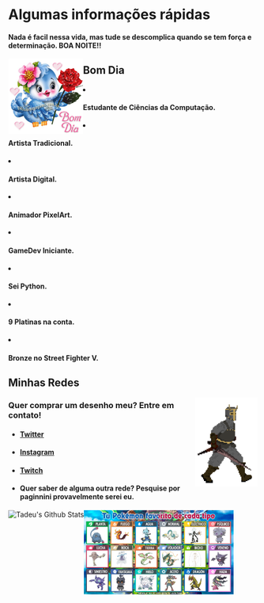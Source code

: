 <h1> Algumas informações rápidas</h1>

<h4>Nada é facil nessa vida, mas tude se descomplica quando se tem força e determinação. BOA NOITE!!</h4>
<img align="left" src=./4b8274cdd4bb64b7ec094cd5c3d7d306.gif alt="teste" width=30% height=30%/>
<h2> Bom Dia</h2>
    <li><h4> Estudante de Ciências da Computação.</li>
    <li><h4> Artista Tradicional.</h4></li>
    <li><h4> Artista Digital.</h4></li>
    <li><h4> Animador PixelArt.</h4></li>
    <li><h4> GameDev Iniciante.</h4></li>
    <li><h4> Sei Python.</h4></li>
    <li><h4> 9 Platinas na conta.</h4></li>
    <li><h4> Bronze no Street Fighter V.</h4></li>

<h2> Minhas Redes</h2>
<img align="right" src=./walk.gif alt="teste" width=25% height=25%/>
<h3>Quer comprar um desenho meu? Entre em contato!</h3>
<ul>
    <li><h4><a href="https://twitter.com/paginnini">Twitter</a></h4></li>
    <li><h4><a href="https://www.instagram.com/paginnini/">Instagram</a></h4></li>
    <li><h4><a href="https://www.twitch.tv/paginnini">Twitch</a></h4></li>
    <li><h4>Quer saber de alguma outra rede? Pesquise por paginnini provavelmente serei eu.</h4></li>
</ul>
<img align="left" src="https://github-readme-stats.vercel.app/api?username=paginnini&show_icons=true&hide_border=true" alt="Tadeu's Github Stats">

<img align="bottom" src=./favoritos.jfif alt="SE VOCE N CONCORDA SAI FORA" width=60% height=60%/>
